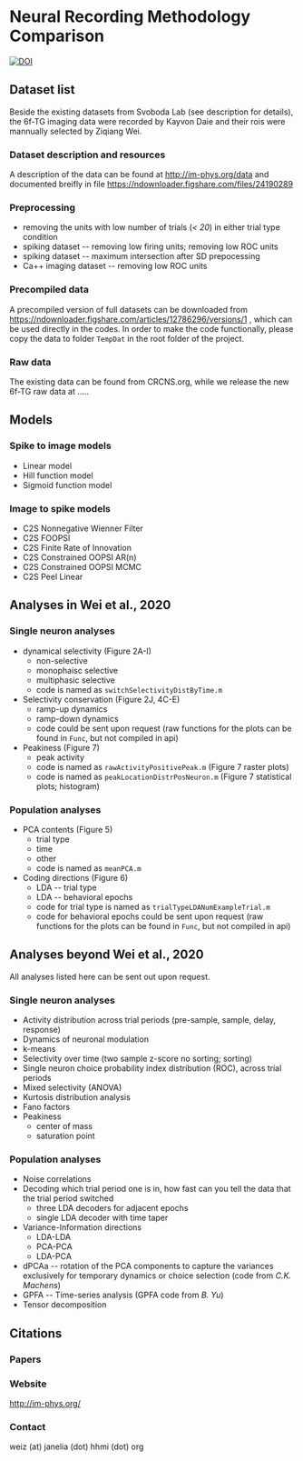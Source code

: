 # Neural Recording Methodology Comparison
[![DOI](https://zenodo.org/badge/DOI/10.5281/zenodo.3979786.svg)](https://doi.org/10.5281/zenodo.3979786)


## Dataset list
Beside the existing datasets from Svoboda Lab (see description for details), the 6f-TG imaging data were recorded by Kayvon Daie and their rois were mannually selected by Ziqiang Wei. 

### Dataset description and resources
A description of the data can be found at http://im-phys.org/data and documented breifly in file https://ndownloader.figshare.com/files/24190289 

### Preprocessing
* removing the units with low number of trials (*< 20*) in either trial type condition
* spiking dataset -- removing low firing units; removing low ROC units
* spiking dataset -- maximum intersection after SD prepocessing
* Ca++ imaging dataset -- removing low ROC units

### Precompiled data
A precompiled version of full datasets can be downloaded from https://ndownloader.figshare.com/articles/12786296/versions/1 , which can be used directly in the codes. In order to make the code functionally, please copy the data to folder `TempDat` in the root folder of the project.

### Raw data
The existing data can be found from CRCNS.org, while we release the new 6f-TG raw data at .....

## Models
### Spike to image models
* Linear model
* Hill function model
* Sigmoid function model

### Image to spike models
* C2S Nonnegative Wienner Filter
* C2S FOOPSI
* C2S Finite Rate of Innovation
* C2S Constrained OOPSI AR(n)
* C2S Constrained OOPSI MCMC
* C2S Peel Linear

## Analyses in Wei et al., 2020
### Single neuron analyses
* dynamical selectivity (Figure 2A-I)
    * non-selective
    * monophaisc selective
    * multiphasic selective
    * code is named as `switchSelectivityDistByTime.m`
* Selectivity conservation (Figure 2J, 4C-E)
    * ramp-up dynamics
    * ramp-down dynamics
    * code could be sent upon request (raw functions for the plots can be found in `Func`, but not compiled in api)
* Peakiness (Figure 7)
    * peak activity
    * code is named as `rawActivityPositivePeak.m` (Figure 7 raster plots)
    * code is named as `peakLocationDistrPosNeuron.m` (Figure 7 statistical plots; histogram)

### Population analyses
* PCA contents (Figure 5)
    * trial type
    * time
    * other
    * code is named as `meanPCA.m`
* Coding directions (Figure 6)
    * LDA -- trial type
    * LDA -- behavioral epochs
    * code for trial type is named as `trialTypeLDANumExampleTrial.m`
    * code for behavioral epochs could be sent upon request (raw functions for the plots can be found in `Func`, but not compiled in api)

## Analyses beyond Wei et al., 2020
All analyses listed here can be sent out upon request.

### Single neuron analyses
* Activity distribution across trial periods (pre-sample, sample, delay, response)
* Dynamics of neuronal modulation
* k-means
* Selectivity over time (two sample z-score no sorting; sorting)
* Single neuron choice probability index distribution (ROC), across trial periods
* Mixed selectivity (ANOVA)
* Kurtosis distribution analysis
* Fano factors
* Peakiness
    * center of mass
    * saturation point

### Population analyses
* Noise correlations
* Decoding which trial period one is in, how fast can you tell the data that the trial period switched
    * three LDA decoders for adjacent epochs
    * single LDA decoder with time taper
* Variance-Information directions
    * LDA-LDA
    * PCA-PCA
    * LDA-PCA
* dPCAa -- rotation of the PCA components to capture the variances exclusively
for temporary dynamics or choice selection (code from *C.K. Machens*)
* GPFA -- Time-series analysis (GPFA code from *B. Yu*)
* Tensor decomposition

## Citations
### Papers

### Website
http://im-phys.org/

### Contact
weiz (at) janelia (dot) hhmi (dot) org
